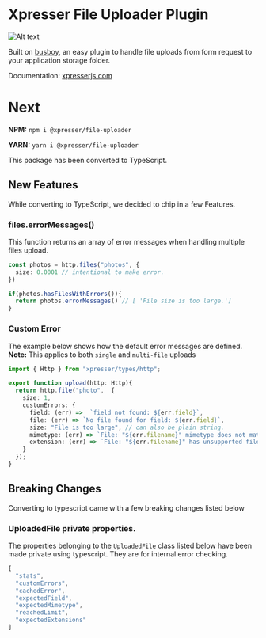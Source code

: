 # Xpresser File Uploader Plugin

![Alt text](https://cdn.jsdelivr.net/npm/xpresser/xpresser-logo-black.png "Xpresser Logo")

Built on [busboy](https://npmjs.com/package/busboy), an easy plugin to handle file uploads from form request to your
application storage folder.

Documentation: [xpresserjs.com](https://xpresserjs.com/plugins/@xpresser/file-uploader/)

# Next
**NPM:** `npm i @xpresser/file-uploader`

**YARN:** `yarn i @xpresser/file-uploader`

This package has been converted to TypeScript.

## New Features
While converting to TypeScript, we decided to chip in a few Features.

### files.errorMessages()
This function returns an array of error messages when handling multiple files upload.
```typescript
const photos = http.files("photos", {
  size: 0.0001 // intentional to make error.
})

if(photos.hasFilesWithErrors()){
  return photos.errorMessages() // [ 'File size is too large.']
}
```

### Custom Error
The example below shows how the default error messages are defined.
<br/>
**Note:** This applies to both `single` and `multi-file` uploads
```typescript
import { Http } from "xpresser/types/http";

export function upload(http: Http){
  return http.file("photo",  {
    size: 1,
    customErrors: {
      field: (err) =>  `field not found: ${err.field}`,
      file: (err) => `No file found for field: ${err.field}`,
      size: "File is too large", // can also be plain string.
      mimetype: (err) => `File: "${err.filename}" mimetype does not match the expected mimetype: ${err.expected}`,
      extension: (err) => `File: "${err.filename}" has unsupported file extension`
    }
  });
}
```

## Breaking Changes
Converting to typescript came with a few breaking changes listed below

### UploadedFile private properties.

The properties belonging to the `UploadedFile` class listed below have been made private using typescript.
They are for internal error checking.

```typescript
[
  "stats",
  "customErrors",
  "cachedError",
  "expectedField",
  "expectedMimetype",
  "reachedLimit",
  "expectedExtensions"
]
```

